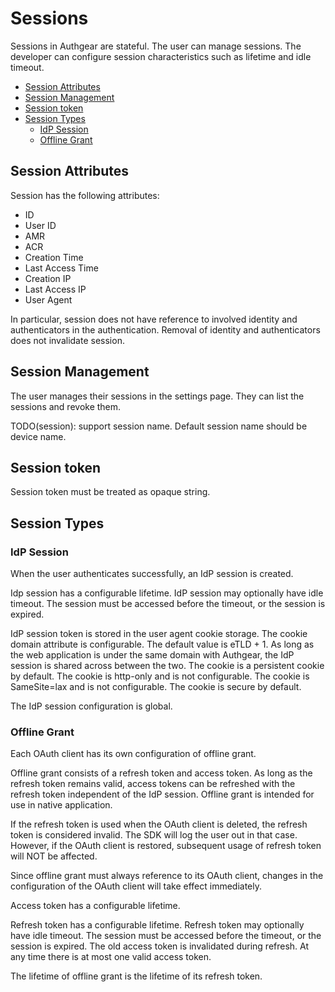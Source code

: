 # Sessions

Sessions in Authgear are stateful. The user can manage sessions. The developer can configure session characteristics such as lifetime and idle timeout.

  * [Session Attributes](#session-attributes)
  * [Session Management](#session-management)
  * [Session token](#session-token)
  * [Session Types](#session-types)
    * [IdP Session](#idp-session)
    * [Offline Grant](#offline-grant)

## Session Attributes

Session has the following attributes:

- ID
- User ID
- AMR
- ACR
- Creation Time
- Last Access Time
- Creation IP
- Last Access IP
- User Agent

In particular, session does not have reference to involved identity and authenticators in the authentication. Removal of identity and authenticators does not invalidate session.

## Session Management

The user manages their sessions in the settings page. They can list the sessions and revoke them.

TODO(session): support session name. Default session name should be device name.

## Session token

Session token must be treated as opaque string.

## Session Types

### IdP Session

When the user authenticates successfully, an IdP session is created.

Idp session has a configurable lifetime. IdP session may optionally have idle timeout. The session must be accessed before the timeout, or the session is expired.

IdP session token is stored in the user agent cookie storage. The cookie domain attribute is configurable. The default value is eTLD + 1. As long as the web application is under the same domain with Authgear, the IdP session is shared across between the two. The cookie is a persistent cookie by default. The cookie is http-only and is not configurable. The cookie is SameSite=lax and is not configurable. The cookie is secure by default.

The IdP session configuration is global.

### Offline Grant

Each OAuth client has its own configuration of offline grant.

Offline grant consists of a refresh token and access token. As long as the refresh token remains valid, access tokens can be refreshed with the refresh token independent of the IdP session. Offline grant is intended for use in native application.

If the refresh token is used when the OAuth client is deleted, the refresh token is considered invalid.
The SDK will log the user out in that case.
However, if the OAuth client is restored, subsequent usage of refresh token will NOT be affected.

Since offline grant must always reference to its OAuth client, changes in the configuration of the OAuth client will take effect immediately.

Access token has a configurable lifetime.

Refresh token has a configurable lifetime. Refresh token may optionally have idle timeout. The session must be accessed before the timeout, or the session is expired.
The old access token is invalidated during refresh. At any time there is at most one valid access token.

The lifetime of offline grant is the lifetime of its refresh token.
